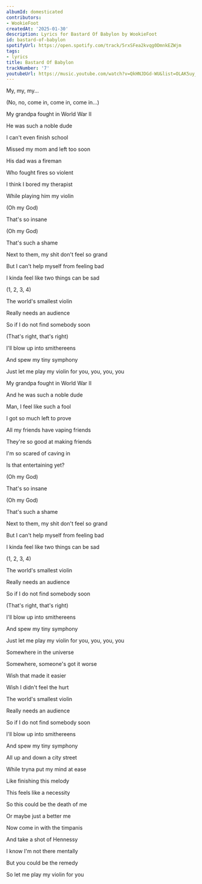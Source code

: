 ```yaml
---
albumId: domesticated
contributors:
- WookieFoot
createdAt: '2025-01-30'
description: Lyrics for Bastard Of Babylon by WookieFoot
id: bastard-of-babylon
spotifyUrl: https://open.spotify.com/track/5rxSFea2kvqg0DmnkEZWjm
tags:
- lyrics
title: Bastard Of Babylon
trackNumber: '7'
youtubeUrl: https://music.youtube.com/watch?v=QkHNJDGd-WU&list=OLAK5uy_lCa9XeJk2DjixU3b0JfWF_RD22aRJe7NQ
---
```





My, my, my...

(No, no, come in, come in, come in...)



My grandpa fought in World War II

He was such a noble dude

I can't even finish school

Missed my mom and left too soon

His dad was a fireman

Who fought fires so violent

I think I bored my therapist

While playing him my violin



(Oh my God)

That's so insane

(Oh my God)

That's such a shame

Next to them, my shit don't feel so grand

But I can't help myself from feeling bad

I kinda feel like two things can be sad

(1, 2, 3, 4)



The world's smallest violin

Really needs an audience

So if I do not find somebody soon

(That's right, that's right)

I'll blow up into smithereens

And spew my tiny symphony

Just let me play my violin for you, you, you, you



My grandpa fought in World War II

And he was such a noble dude

Man, I feel like such a fool

I got so much left to prove

All my friends have vaping friends

They're so good at making friends

I'm so scared of caving in

Is that entertaining yet?



(Oh my God)

That's so insane

(Oh my God)

That's such a shame

Next to them, my shit don't feel so grand

But I can't help myself from feeling bad

I kinda feel like two things can be sad

(1, 2, 3, 4)



The world's smallest violin

Really needs an audience

So if I do not find somebody soon

(That's right, that's right)

I'll blow up into smithereens

And spew my tiny symphony

Just let me play my violin for you, you, you, you



Somewhere in the universe

Somewhere, someone's got it worse

Wish that made it easier

Wish I didn't feel the hurt

The world's smallest violin

Really needs an audience

So if I do not find somebody soon



I'll blow up into smithereens

And spew my tiny symphony

All up and down a city street

While tryna put my mind at ease

Like finishing this melody

This feels like a necessity

So this could be the death of me

Or maybe just a better me

Now come in with the timpanis

And take a shot of Hennessy

I know I'm not there mentally

But you could be the remedy

So let me play my violin for you
